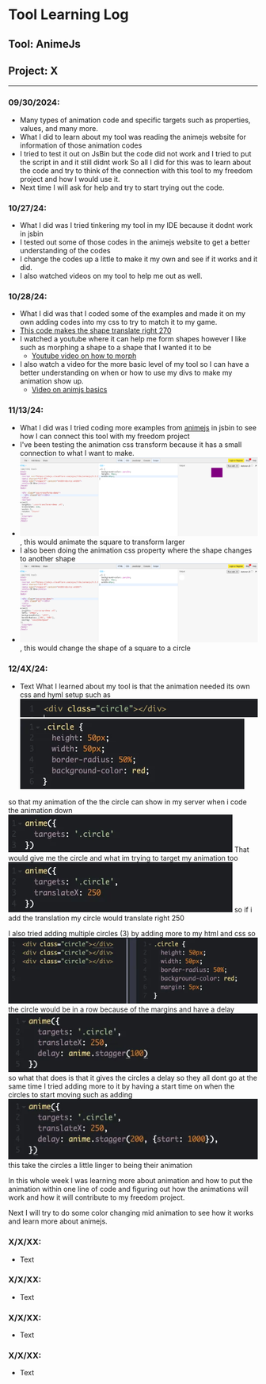 # Tool Learning Log

## Tool: **AnimeJs**

## Project: **X**

---

### 09/30/2024:
* Many types of animation code and specific targets such as properties, values, and many more.
* What I did to learn about my tool was reading the animejs website for information of those animation codes
* I tried to test it out on JsBin but the code did not work and I tried to put the script in and it still didnt work
So all I did for this was to learn about the code and try to think of the connection with this tool to my freedom project and how I would use it.
* Next time I will ask for help and try to start trying out the code.

### 10/27/24:
* What I did was I tried tinkering my tool in my IDE because it dodnt work in jsbin
* I tested out some of those codes in the animejs website to get a better understanding of the codes
* I change the codes up a little to make it my own and see if it works and it did.
* I also watched videos on my tool to help me out as well.

### 10/28/24:
* What I did was that I coded some of the examples and made it on my own adding codes into my css to try to match it to my game.
* [This code makes the shape translate right 270](image-1.png)
* I watched a youtube where it can help me form shapes however I like such as morphing a shape to a shape that I wanted it to be
    * [Youtube video on how to morph](https://www.youtube.com/watch?v=mAKYW_1f-dw&t=482s)
* I also watch a video for the more basic level of my tool so I can have a better understanding on when or how to use my divs to make my animation show up.
    * [Video on animjs basics](https://www.youtube.com/watch?v=uRDLFXxihgc)


### 11/13/24:
* What I did was I tried coding more examples from [animejs](https://animejs.com/documentation/#cssSelector) in jsbin to see how I can connect this tool with my freedom project
* I've been testing the animation css transform because it has a small connection to what I want to make.
* ![Code I did](image-2.png), this would animate the square to transform larger
* I also been doing the animation css property where the shape changes to another shape
* ![Another code I did](image-3.png), this would change the shape of a square to a circle

### 12/4X/24:
* Text
What I learned about my tool is that the animation needed its own css and hyml setup such as
![IMAGE 1](image-4.png)
![image 2](image-5.png)

so that my animation of the the circle can show in my server when i code the animation down
![image 3](image-6.png)
That would give me the circle and what im trying to target my animation too
![image 4](image-7.png)
so if i add the translation my circle would translate right 250

I also tried adding multiple circles (3) by adding more to my html and css so
![image 5](image-8.png)
the circle would be in a row because of the margins and have a delay
![image 6](image-9.png)
so what that does is that it gives the circles a delay so they all dont go at the same time
I tried adding more to it by having a start time on when the circles to start moving such as adding
![image 7](image-10.png)
this take the circles a little linger to being their animation

In this whole week I was learning more about animation and how to put the animation within one line of code and figuring out how the animations will work and how it will contribute to my freedom project.

Next I will try to do some color changing mid animation to see how it works and learn more about animejs.

### X/X/XX:
* Text

### X/X/XX:
* Text

### X/X/XX:
* Text

### X/X/XX:
* Text


<!--
* Links you used today (websites, videos, etc)
* Things you tried, progress you made, etc
* Challenges, a-ha moments, etc
* Questions you still have
* What you're going to try next
-->
